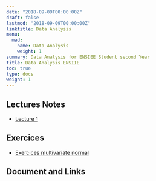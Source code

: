 ```yaml
---
date: "2018-09-09T00:00:00Z"
draft: false
lastmod: "2018-09-09T00:00:00Z"
linktitle: Data Analysis
menu:
  mad:
    name: Data Analysis
    weight: 1
summary: Data Analysis for ENSIEE Student second Year
title: Data Analysis ENSIIE
toc: true
type: docs
weight: 1
---
```



## Lectures Notes

  - [Lecture 1](media/cours01-ENSIEE.pdf)  


## Exercices
  - [Exercices multivariate normal](media/TD-multivariate.pdf)


## Document and Links
